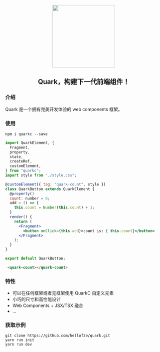 
<p align="center">
  <a href="https://quark-design.hellobike.com/">
    <img width="200" src="https://user-images.githubusercontent.com/14307551/197440754-08db4379-eb0f-4808-890d-690355e6e8d2.png">
  </a>
</p>
<h2 align="center"> Quark，构建下一代前端组件！ </h2>  

### 介绍  

Quark 是一个拥有完美开发体验的 web components 框架。

### 使用  

```shell
npm i quarkc --save
```  

```jsx
import QuarkElement, {
  Fragment,
  property,
  state,
  createRef,
  customElement,
} from "quarkc";
import style from "./style.css";

@customElement({ tag: "quark-count", style })
class QuarkButton extends QuarkElement {
  @property()
  count: number = 0;
  add = () => {
    this.count = Number(this.count) + 1;
  }
  render() {
    return (
      <Fragment>
        <button onClick={this.add}>count is: { this.count}</button>
      </Fragment>
    );
  }
}

export default QuarkButton;

```
```html
 <quark-count></quark-count>
```

### 特性

* 可以在任何框架或者无框架使用 QuarkC 自定义元素
* 小巧的尺寸和高性能设计
* Web Components + JSX/TSX 融合  
* ...

### 获取示例

```shell
git clone https://github.com/hellof2e/quark.git
yarn run init 
yarn run dev
```
